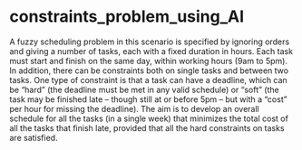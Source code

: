 # constraints_problem_using_AI
A fuzzy scheduling problem in this scenario is specified by ignoring orders and giving a number
of tasks, each with a fixed duration in hours. Each task must start and finish on the same day,
within working hours (9am to 5pm). In addition, there can be constraints both on single tasks
and between two tasks. One type of constraint is that a task can have a deadline, which can be
“hard” (the deadline must be met in any valid schedule) or “soft” (the task may be finished late
– though still at or before 5pm – but with a “cost” per hour for missing the deadline). The aim
is to develop an overall schedule for all the tasks (in a single week) that minimizes the total cost
of all the tasks that finish late, provided that all the hard constraints on tasks are satisfied.
